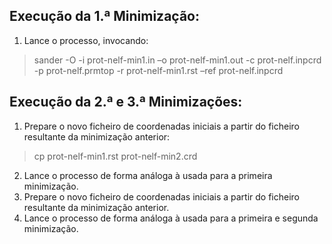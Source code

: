 ## Execução da 1.ª Minimização:
1. Lance o processo, invocando:
> sander -O -i prot-nelf-min1.in –o prot-nelf-min1.out -c prot-nelf.inpcrd -p prot-nelf.prmtop -r prot-nelf-min1.rst –ref prot-nelf.inpcrd

## Execução da 2.ª e 3.ª Minimizações:
1. Prepare o novo ficheiro de coordenadas iniciais a partir do ficheiro resultante da minimização anterior:
> cp prot-nelf-min1.rst prot-nelf-min2.crd
2. Lance o processo de forma análoga à usada para a primeira minimização.
3. Prepare o novo ficheiro de coordenadas iniciais a partir do ficheiro resultante da minimização anterior.
4. Lance o processo de forma análoga à usada para a primeira e segunda minimização.

